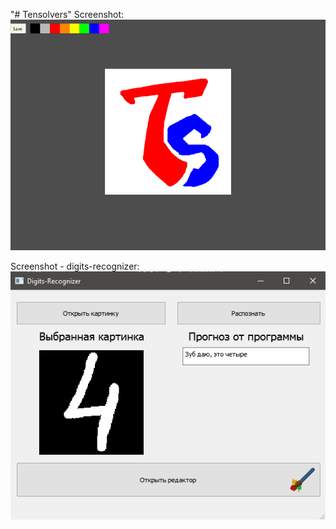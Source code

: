 "# Tensolvers"
Screenshot:
![Paint program](https://github.com/tag23/Tensolvers/blob/master/presintation1.png "Screenshot - Logo")

Screenshot - digits-recognizer:
![Digits-recognizer](https://github.com/tag23/Tensolvers/blob/master/presintation2.png "Screenshot - recognizer")
